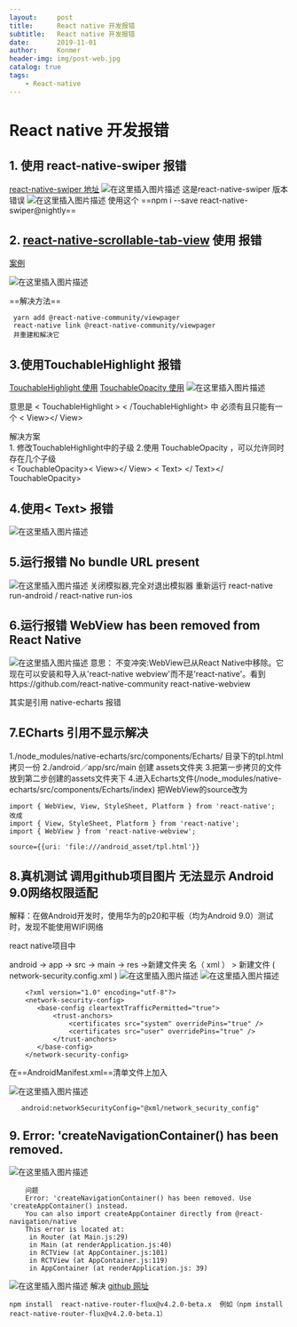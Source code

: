 ```yaml
---
layout:     post
title:      React native 开发报错
subtitle:   React native 开发报错
date:       2019-11-01
author:     Konmer
header-img: img/post-web.jpg
catalog: true
tags:
    - React-native
---
```


# React native 开发报错

## 1. 使用 react-native-swiper 报错
[react-native-swiper  地址](https://github.com/leecade/react-native-swiper)
![在这里插入图片描述](https://img-blog.csdnimg.cn/2019110119092490.jpg?x-oss-process=image/watermark,type_ZmFuZ3poZW5naGVpdGk,shadow_10,text_aHR0cHM6Ly9ibG9nLmNzZG4ubmV0L3dlaXhpbl80NDY2NjExNg==,size_16,color_FFFFFF,t_70)
这是react-native-swiper 版本 错误
![在这里插入图片描述](https://img-blog.csdnimg.cn/20191101191210324.png?x-oss-process=image/watermark,type_ZmFuZ3poZW5naGVpdGk,shadow_10,text_aHR0cHM6Ly9ibG9nLmNzZG4ubmV0L3dlaXhpbl80NDY2NjExNg==,size_16,color_FFFFFF,t_70)
使用这个 ==npm i --save react-native-swiper@nightly==




## 2. [react-native-scrollable-tab-view](https://github.com/ptomasroos/react-native-scrollable-tab-view) 使用 报错

[案例](https://www.jianshu.com/p/2e50cf60ac97)

![在这里插入图片描述](https://img-blog.csdnimg.cn/20191113114101342.jpg?x-oss-process=image/watermark,type_ZmFuZ3poZW5naGVpdGk,shadow_10,text_aHR0cHM6Ly9ibG9nLmNzZG4ubmV0L3dlaXhpbl80NDY2NjExNg==,size_16,color_FFFFFF,t_70)

==解决方法==

     yarn add @react-native-community/viewpager
     react-native link @react-native-community/viewpager
     并重建和解决它

## 3.使用TouchableHighlight  报错
[TouchableHighlight 使用](https://reactnative.cn/docs/touchablehighlight/)
[TouchableOpacity 使用](https://reactnative.cn/docs/touchableopacity/)
![在这里插入图片描述](https://img-blog.csdnimg.cn/20191113114630463.jpg?x-oss-process=image/watermark,type_ZmFuZ3poZW5naGVpdGk,shadow_10,text_aHR0cHM6Ly9ibG9nLmNzZG4ubmV0L3dlaXhpbl80NDY2NjExNg==,size_16,color_FFFFFF,t_70)

意思是 < TouchableHighlight > < /TouchableHighlight> 中 必须有且只能有一个 < View></ View>

解决方案  
     1. 修改TouchableHighlight中的子级 
     2.使用 TouchableOpacity ，可以允许同时存在几个子级  
       < TouchableOpacity>< View></ View> < Text> </ Text></ TouchableOpacity>    

## 4.使用< Text> 报错

   ![在这里插入图片描述](https://img-blog.csdnimg.cn/20191113175614346.png?x-oss-process=image/watermark,type_ZmFuZ3poZW5naGVpdGk,shadow_10,text_aHR0cHM6Ly9ibG9nLmNzZG4ubmV0L3dlaXhpbl80NDY2NjExNg==,size_16,color_FFFFFF,t_70)

## 5.运行报错 No bundle URL present

![在这里插入图片描述](https://img-blog.csdnimg.cn/20191113175632228.png?x-oss-process=image/watermark,type_ZmFuZ3poZW5naGVpdGk,shadow_10,text_aHR0cHM6Ly9ibG9nLmNzZG4ubmV0L3dlaXhpbl80NDY2NjExNg==,size_16,color_FFFFFF,t_70)
关闭模拟器,完全对退出模拟器
重新运行 react-native run-android   / react-native run-ios


## 6.运行报错 WebView has been removed from React Native
![在这里插入图片描述](https://img-blog.csdnimg.cn/20191127092931513.jpg?x-oss-process=image/watermark,type_ZmFuZ3poZW5naGVpdGk,shadow_10,text_aHR0cHM6Ly9ibG9nLmNzZG4ubmV0L3dlaXhpbl80NDY2NjExNg==,size_16,color_FFFFFF,t_70)
意思： 不变冲突:WebView已从React Native中移除。它现在可以安装和导入从'react-native webview'而不是'react-native'。看到https://github.com/react-native-community react-native-webview

其实是引用 native-echarts 报错

## 7.ECharts 引用不显示解决

1./node_modules/native-echarts/src/components/Echarts/ 目录下的tpl.html 拷贝一份 
2./android／app/src/main 创建 assets文件夹
3.把第一步拷贝的文件放到第二步创建的assets文件夹下
4.进入Echarts文件(/node_modules/native-echarts/src/components/Echarts/index) 把WebView的source改为

    import { WebView, View, StyleSheet, Platform } from 'react-native';
    改成 
    import { View, StyleSheet, Platform } from 'react-native';
    import { WebView } from 'react-native-webview';
    
    source={{uri: 'file:///android_asset/tpl.html'}}


## 8.真机测试 调用github项目图片 无法显示 Android 9.0网络权限适配

解释：在做Android开发时，使用华为的p20和平板（均为Android 9.0）测试时，发现不能使用WIFI网络

react native项目中 

android -> app -> src -> main  -> 
res  ->新建文件夹 名（ xml ）  > 新建文件 ( network-security.config.xml )
![在这里插入图片描述](https://img-blog.csdnimg.cn/20191129143947821.png?x-oss-process=image/watermark,type_ZmFuZ3poZW5naGVpdGk,shadow_10,text_aHR0cHM6Ly9ibG9nLmNzZG4ubmV0L3dlaXhpbl80NDY2NjExNg==,size_16,color_FFFFFF,t_70)
![在这里插入图片描述](https://img-blog.csdnimg.cn/20191129144015559.png?x-oss-process=image/watermark,type_ZmFuZ3poZW5naGVpdGk,shadow_10,text_aHR0cHM6Ly9ibG9nLmNzZG4ubmV0L3dlaXhpbl80NDY2NjExNg==,size_16,color_FFFFFF,t_70)

		<?xml version="1.0" encoding="utf-8"?>
		<network-security-config>
		   <base-config cleartextTrafficPermitted="true">
		       <trust-anchors>
		           <certificates src="system" overridePins="true" />
		           <certificates src="user" overridePins="true" />
		       </trust-anchors>
		   </base-config>
		</network-security-config>

在==AndroidManifest.xml==清单文件上加入

![在这里插入图片描述](https://img-blog.csdnimg.cn/20191129144426399.png?x-oss-process=image/watermark,type_ZmFuZ3poZW5naGVpdGk,shadow_10,text_aHR0cHM6Ly9ibG9nLmNzZG4ubmV0L3dlaXhpbl80NDY2NjExNg==,size_16,color_FFFFFF,t_70)
       
       android:networkSecurityConfig="@xml/network_security_config"

## 9. Error: 'createNavigationContainer() has been removed.

![在这里插入图片描述](https://img-blog.csdnimg.cn/20191129144657848.png?x-oss-process=image/watermark,type_ZmFuZ3poZW5naGVpdGk,shadow_10,text_aHR0cHM6Ly9ibG9nLmNzZG4ubmV0L3dlaXhpbl80NDY2NjExNg==,size_16,color_FFFFFF,t_70)
		
		问题
		Error: 'createNavigationContainer() has been removed. Use 'createAppContainer() instead. 
		You can also import createAppContainer directly from @react-navigation/native
		This error is located at: 
		 in Router (at Main.js:29) 
		 in Main (at renderApplication.js:40) 
		 in RCTView (at AppContainer.js:101) 
		 in RCTView (at AppContainer.js:119) 
		 in AppContainer (at renderApplication.js: 39)

![在这里插入图片描述](https://img-blog.csdnimg.cn/20191202193150680.png)
解决
[github 网址](https://github.com/aksonov/react-native-router-flux/issues/3571)
      

    npm install  react-native-router-flux@v4.2.0-beta.x  例如（npm install  react-native-router-flux@v4.2.0-beta.1）